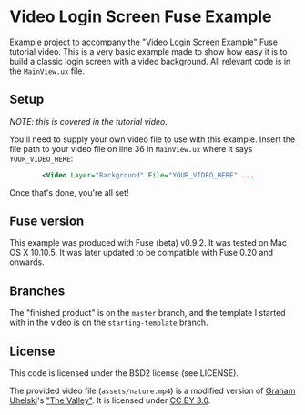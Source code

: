 # Video Login Screen Fuse Example
Example project to accompany the "[Video Login Screen Example](https://youtu.be/zfiz-yI4VWY)" Fuse tutorial video. This is a very basic example made to show how easy it is to build a classic login screen with a video background. All relevant code is in the `MainView.ux` file.

## Setup
_NOTE: this is covered in the tutorial video._

You'll need to supply your own video file to use with this example. Insert the file path to your video file on line 36 in `MainView.ux` where it says `YOUR_VIDEO_HERE`:

```xml
		<Video Layer="Background" File="YOUR_VIDEO_HERE" ...
```

Once that's done, you're all set!

## Fuse version
This example was produced with Fuse (beta) v0.9.2. It was tested on Mac OS X 10.10.5. It was later updated to be compatible with Fuse 0.20 and onwards.

## Branches
The "finished product" is on the `master` branch, and the template I started with in the video is on the `starting-template` branch.

## License
This code is licensed under the BSD2 license (see LICENSE).

The provided video file (`assets/nature.mp4`) is a modified version of [Graham Uhelski](https://vimeo.com/mankindfilms)'s ["The Valley"](http://mazwai.com/#/videos/220). It is licensed under [CC BY 3.0](https://creativecommons.org/licenses/by/3.0/).
